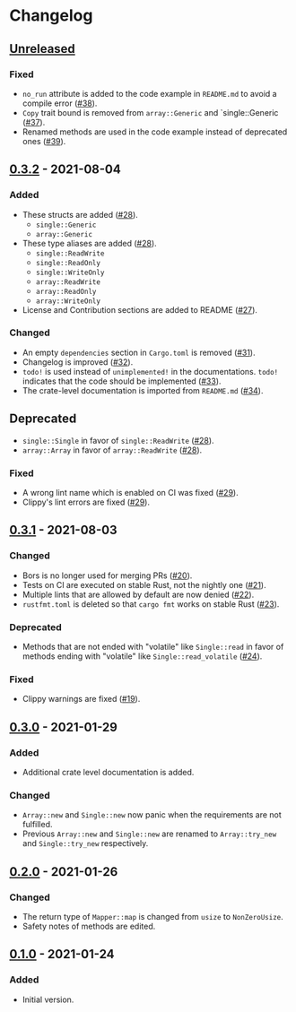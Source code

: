 # Changelog

## [Unreleased]
### Fixed
- `no_run` attribute is added to the code example in `README.md` to avoid a compile error ([#38]).
- `Copy` trait bound is removed from `array::Generic` and `single::Generic ([#37]).
- Renamed methods are used in the code example instead of deprecated ones ([#39]).

## [0.3.2] - 2021-08-04
### Added
- These structs are added ([#28]).
  - `single::Generic`
  - `array::Generic`
- These type aliases are added ([#28]).
  - `single::ReadWrite`
  - `single::ReadOnly`
  - `single::WriteOnly`
  - `array::ReadWrite`
  - `array::ReadOnly`
  - `array::WriteOnly`
- License and Contribution sections are added to README ([#27]).

### Changed
- An empty `dependencies` section in `Cargo.toml` is removed ([#31]).
- Changelog is improved ([#32]).
- `todo!` is used instead of `unimplemented!` in the documentations. `todo!` indicates that the code should be implemented ([#33]).
- The crate-level documentation is imported from `README.md` ([#34]).

## Deprecated
- `single::Single` in favor of `single::ReadWrite` ([#28]).
- `array::Array` in favor of `array::ReadWrite` ([#28]).

### Fixed
- A wrong lint name which is enabled on CI was fixed ([#29]).
- Clippy's lint errors are fixed ([#29]).

## [0.3.1] - 2021-08-03
### Changed
- Bors is no longer used for merging PRs ([#20]).
- Tests on CI are executed on stable Rust, not the nightly one ([#21]).
- Multiple lints that are allowed by default are now denied ([#22]).
- `rustfmt.toml` is deleted so that `cargo fmt` works on stable Rust ([#23]).

### Deprecated
- Methods that are not ended with "volatile" like `Single::read` in favor of methods ending with "volatile" like `Single::read_volatile` ([#24]).

### Fixed
- Clippy warnings are fixed ([#19]).

## [0.3.0] - 2021-01-29
### Added
- Additional crate level documentation is added.

### Changed
- `Array::new` and `Single::new` now panic when the requirements are not fulfilled.
- Previous `Array::new` and `Single::new` are renamed to `Array::try_new` and `Single::try_new` respectively.

## [0.2.0] - 2021-01-26
### Changed
- The return type of `Mapper::map` is changed from `usize` to `NonZeroUsize`.
- Safety notes of methods are edited.

## [0.1.0] - 2021-01-24
### Added
- Initial version.

[#39]: https://github.com/toku-sa-n/accessor/pull/39
[#38]: https://github.com/toku-sa-n/accessor/pull/38
[#37]: https://github.com/toku-sa-n/accessor/pull/37
[#34]: https://github.com/toku-sa-n/accessor/pull/34
[#33]: https://github.com/toku-sa-n/accessor/pull/33
[#32]: https://github.com/toku-sa-n/accessor/pull/32
[#31]: https://github.com/toku-sa-n/accessor/pull/31
[#29]: https://github.com/toku-sa-n/accessor/pull/29
[#28]: https://github.com/toku-sa-n/accessor/pull/28
[#27]: https://github.com/toku-sa-n/accessor/pull/27
[#24]: https://github.com/toku-sa-n/accessor/pull/24
[#23]: https://github.com/toku-sa-n/accessor/pull/23
[#22]: https://github.com/toku-sa-n/accessor/pull/22
[#21]: https://github.com/toku-sa-n/accessor/pull/21
[#20]: https://github.com/toku-sa-n/accessor/pull/20
[#19]: https://github.com/toku-sa-n/accessor/pull/19

[Unreleased]: https://github.com/toku-sa-n/accessor/compare/v0.3.2...HEAD
[0.3.2]: https://github.com/toku-sa-n/accessor/compare/v0.3.1...v0.3.2
[0.3.1]: https://github.com/toku-sa-n/accessor/compare/v0.3.0...v0.3.1
[0.3.0]: https://github.com/toku-sa-n/accessor/compare/v0.2.0...v0.3.0
[0.2.0]: https://github.com/toku-sa-n/accessor/compare/v0.1.0...v0.2.0
[0.1.0]: https://github.com/toku-sa-n/accessor/releases/tag/v0.1.0

